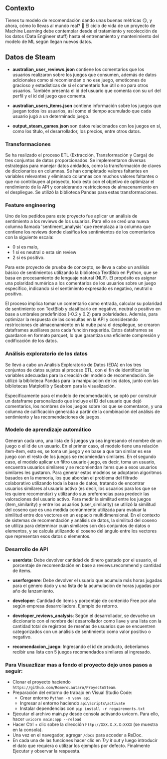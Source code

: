 ## Contexto

Tienes tu modelo de recomendación dando unas buenas métricas 😏, y ahora, cómo lo llevas al mundo real? 👀
El ciclo de vida de un proyecto de Machine Learning debe contemplar desde el tratamiento y recolección de los datos (Data Engineer stuff) hasta el entrenamiento y mantenimiento del modelo de ML según llegan nuevos datos.

## Datos de Steam

* **australian_user_reviews.json** contiene los comentarios que los usuarios realizaron sobre los juegos que consumen, además de datos adicionales como si recomiendan o no ese juego, emoticones de gracioso y estadísticas de si el comentario fue útil o no para otros usuarios. También presenta el id del usuario que comenta con su url del perfil y el id del juego que comenta.

* **australian_users_items.json** contiene información sobre los juegos que juegan todos los usuarios, así como el tiempo acumulado que cada usuario jugó a un determinado juego.

* **output_steam_games.json** son datos relacionados con los juegos en sí, como los título, el desarrollador, los precios, entre otros datos.

### Transformaciones

Se ha realizado el proceso ETL (Extracción, Transformación y Carga) de tres conjuntos de datos proporcionados. Se implementaron diversas estrategias para manejar datos anidados, como la transformación de claves de diccionarios en columnas. Se han completado valores faltantes en variables relevantes y eliminado columnas con muchos valores faltantes o que no contribuyen al proyecto, todo esto con el objetivo de optimizar el rendimiento de la API y considerando restricciones de almacenamiento en el despliegue. Se utilizó la biblioteca Pandas para estas transformaciones.

### Feature engineering

Uno de los pedidos para este proyecto fue aplicar un análisis de sentimiento a los reviews de los usuarios. Para ello se creó una nueva columna llamada 'sentiment_analysis' que reemplaza a la columna que contiene los reviews donde clasifica los sentimientos de los comentarios con la siguiente escala:

* 0 si es malo,
* 1 si es neutral o esta sin review
* 2 si es positivo.

Para este proyecto de prueba de concepto, se lleva a cabo un análisis básico de sentimientos utilizando la biblioteca TextBlob en Python, que se basa en procesamiento de lenguaje natural (NLP). El propósito es asignar una polaridad numérica a los comentarios de los usuarios sobre un juego específico, indicando si el sentimiento expresado es negativo, neutral o positivo.

El proceso implica tomar un comentario como entrada, calcular su polaridad de sentimiento con TextBlob y clasificarlo en negativo, neutral o positivo en base a umbrales predefinidos (-0.2 y 0.2) para polaridades. Además, para optimizar la respuesta de las consultas en la API y considerando restricciones de almacenamiento en la nube para el despliegue, se crearon dataframes auxiliares para cada función requerida. Estos dataframes se guardaron en formato parquet, lo que garantiza una eficiente compresión y codificación de los datos.

### Análisis exploratorio de los datos

Se llevó a cabo un Análisis Exploratorio de Datos (EDA) en los tres conjuntos de datos sujetos al proceso ETL, con el fin de identificar las variables adecuadas para la creación del modelo de recomendación. Se utilizó la biblioteca Pandas para la manipulación de los datos, junto con las bibliotecas Matplotlib y Seaborn para la visualización.

Específicamente para el modelo de recomendación, se optó por construir un dataframe personalizado que incluye el ID del usuario que dejó comentarios, los nombres de los juegos sobre los que se comentaron, y una columna de calificación generada a partir de la combinación del análisis de sentimiento y las recomendaciones de juegos.

### Modelo de aprendizaje automático

Generan cada uno, una lista de 5 juegos ya sea ingresando el nombre de un juego o el id de un usuario.
En el primer caso, el modelo tiene una relación ítem-ítem, esto es, se toma un juego y en base a que tan similar es ese juego con el resto de los juegos se recomiendan similares. En el segundo caso, el modelo aplicar un filtro usuario-juego, es decir, toma un usuario, encuentra usuarios similares y se recomiendan ítems que a esos usuarios similares les gustaron.
Para generar estos modelos se adoptaron algoritmos basados en la memoria, los que abordan el problema del filtrado colaborativo utilizando toda la base de datos, tratando de encontrar usuarios similares al usuario activo (es decir, los usuarios para los que se les quiere recomendar) y utilizando sus preferencias para predecir las valoraciones del usuario activo.
Para medir la similitud entre los juegos (item_similarity) y entre los usuarios (user_similarity) se utilizó la similitud del coseno que es una medida comúnmente utilizada para evaluar la similitud entre dos vectores en un espacio multidimensional. En el contexto de sistemas de recomendación y análisis de datos, la similitud del coseno se utiliza para determinar cuán similares son dos conjuntos de datos o elementos, y se calcula utilizando el coseno del ángulo entre los vectores que representan esos datos o elementos.

### Desarrollo de API

* **userdata**: Debe devolver cantidad de dinero gastado por el usuario, el porcentaje de recomendación en base a reviews.recommend y cantidad de items.

* **userforgenre**: Debe devolver el usuario que acumula más horas jugadas para el género dado y una lista de la acumulación de horas jugadas por año de lanzamiento.

* **developer**: Cantidad de items y porcentaje de contenido Free por año según empresa desarrolladora. Ejemplo de retorno.

* **developer_reviews_analysis**: Según el desarrollador, se devuelve un diccionario con el nombre del desarrollador como llave y una lista con la cantidad total de registros de reseñas de usuarios que se encuentren categorizados con un análisis de sentimiento como valor positivo o negativo.

* **recomendacion_juego**:  Ingresando el id de producto, deberíamos recibir una lista con 5 juegos recomendados similares al ingresado.


### Para Visuazlizar mas a fondo el proyecto dejo unos pasos a seguir:

- Clonar el proyecto haciendo `https://github.com/RomeroLautaro/ProyectoSteam`.
- Preparación del entorno de trabajo en Visual Studio Code:
    * Crear entorno `Python -m venv api`
    * Ingresar al entorno haciendo `api\Scripts\activate`
    * Instalar dependencias con `pip install -r requirements.txt`
- Ejecutar el archivo main.py desde consola activando uvicorn. Para ello, hacer `uvicorn main:app --reload`
- Hacer Ctrl + clic sobre la dirección `http://XXX.X.X.X:XXXX` (se muestra en la consola).
- Una vez en el navegador, agregar `/docs` para acceder a ReDoc.
- En cada una de las funciones hacer clic en *Try it out* y luego introducir el dato que requiera o utilizar los ejemplos por defecto. Finalmente Ejecutar y observar la respuesta.